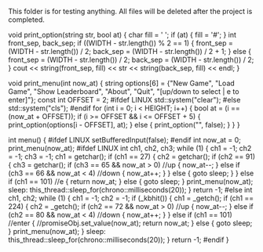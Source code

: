 This folder is for testing anything. 
All files will be deleted after the project is completed. 

void print_option(string str, bool at)
{
    char fill = ' ';
    if (at)
    {
        fill = '#';
    }
    int front_sep, back_sep;
    if ((WIDTH - str.length()) % 2 == 1)
    {
        front_sep = (WIDTH - str.length()) / 2;
        back_sep = (WIDTH - str.length()) / 2 + 1;
    }
    else
    {
        front_sep = (WIDTH - str.length()) / 2;
        back_sep = (WIDTH - str.length()) / 2;
    }
    cout << string(front_sep, fill) << str << string(back_sep, fill) << endl;
}

void print_menu(int now_at)
{
    string options[6] = {"New Game", "Load Game", "Show Leaderboard", "About", "Quit", "[up/down to select | e to enter]"};
    const int OFFSET = 2;
#ifdef LINUX
    std::system("clear");
#else
    std::system("cls");
#endif
    for (int i = 0; i < HEIGHT; i++)
    {
        bool at = (i == (now_at + OFFSET));
        if (i >= OFFSET && i <= OFFSET + 5)
        {
            print_option(options[i - OFFSET], at);
        }
        else
        {
            print_option("", false);
        }
    }
}

int menu()
{
#ifdef LINUX
    setBufferedInput(false);
#endif
    int now_at = 0;
    print_menu(now_at);
#ifdef LINUX
    int ch1, ch2, ch3;
    while (1)
    {
        ch1 = -1;
        ch2 = -1;
        ch3 = -1;
        ch1 = getchar();
        if (ch1 == 27)
        {
            ch2 = getchar();
            if (ch2 == 91)
            {
                ch3 = getchar();
                if (ch3 == 65 && now_at > 0) //up
                {
                    now_at--;
                }
                else if (ch3 == 66 && now_at < 4) //down
                {
                    now_at++;
                }
            }
            else
            {
                goto sleep;
            }
        }
        else if (ch1 == 101) //e
        {
            return now_at;
        }
        else
        {
            goto sleep;
        }
        print_menu(now_at);
    sleep:
        this_thread::sleep_for(chrono::milliseconds(20));
    }
    return -1;
#else
    int ch1, ch2;
    while (1)
    {
        ch1 = -1;
        ch2 = -1;
        if (_kbhit())
        {
            ch1 = _getch();
            if (ch1 == 224)
            {
                ch2 = _getch();
                if (ch2 == 72 && now_at > 0) //up
                {
                    now_at--;
                }
                else if (ch2 == 80 && now_at < 4) //down
                {
                    now_at++;
                }
            }
            else if (ch1 == 101) //enter
            {
                //promiseObj.set_value(now_at);
                return now_at;
            }
            else
            {
                goto sleep;
            }
            print_menu(now_at);
        }
    sleep:
        this_thread::sleep_for(chrono::milliseconds(20));
    }
    return -1;
#endif
}